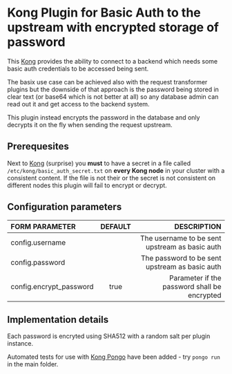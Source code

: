 # Kong Plugin for Basic Auth to the upstream with encrypted storage of password

This [Kong](https://konghq.com) provides the ability to connect to a backend which needs some basic auth credentials to be accessed being sent.

The basix use case can be achieved also with the request transformer plugins but the downside of that approach is the password being stored in clear text (or base64 which is not better at all) so any database admin can read out it and get access to the backend system.

This plugin instead encrypts the password in the database and only decrypts it on the fly when sending the request upstream.

## Prerequesites

Next to [Kong](https://konghq.com) (surprise) you **must** to have a secret in a file called `/etc/kong/basic_auth_secret.txt` on **every Kong node** in your cluster with a consistent content. If the file is not their or the secret is not consistent on different nodes this plugin will fail to encrypt or decrypt.

## Configuration parameters

|FORM PARAMETER|DEFAULT|DESCRIPTION|
|:----|:------:|------:|
|config.username||The username to be sent upstream as basic auth|
|config.password||The password to be sent upstream as basic auth|
|config.encrypt_password|true|Parameter if the password shall be encrypted|

## Implementation details

Each password is encryted using SHA512 with a random salt per plugin instance.

Automated tests for use with [Kong Pongo](https://github.com/Kong/kong-pongo) have been added - try `pongo run` in the main folder.



